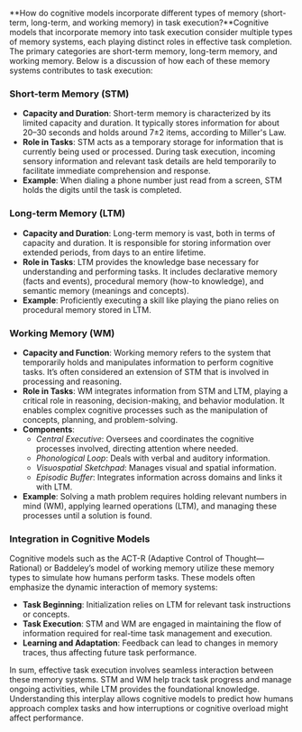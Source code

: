 **How do cognitive models incorporate different types of memory (short-term, long-term, and working memory) in task execution?**Cognitive models that incorporate memory into task execution consider multiple types of memory systems, each playing distinct roles in effective task completion. The primary categories are short-term memory, long-term memory, and working memory. Below is a discussion of how each of these memory systems contributes to task execution:

### Short-term Memory (STM)
- **Capacity and Duration**: Short-term memory is characterized by its limited capacity and duration. It typically stores information for about 20–30 seconds and holds around 7±2 items, according to Miller's Law.
- **Role in Tasks**: STM acts as a temporary storage for information that is currently being used or processed. During task execution, incoming sensory information and relevant task details are held temporarily to facilitate immediate comprehension and response.
- **Example**: When dialing a phone number just read from a screen, STM holds the digits until the task is completed.

### Long-term Memory (LTM)
- **Capacity and Duration**: Long-term memory is vast, both in terms of capacity and duration. It is responsible for storing information over extended periods, from days to an entire lifetime.
- **Role in Tasks**: LTM provides the knowledge base necessary for understanding and performing tasks. It includes declarative memory (facts and events), procedural memory (how-to knowledge), and semantic memory (meanings and concepts).
- **Example**: Proficiently executing a skill like playing the piano relies on procedural memory stored in LTM.

### Working Memory (WM)
- **Capacity and Function**: Working memory refers to the system that temporarily holds and manipulates information to perform cognitive tasks. It’s often considered an extension of STM that is involved in processing and reasoning.
- **Role in Tasks**: WM integrates information from STM and LTM, playing a critical role in reasoning, decision-making, and behavior modulation. It enables complex cognitive processes such as the manipulation of concepts, planning, and problem-solving.
- **Components**:
  - *Central Executive*: Oversees and coordinates the cognitive processes involved, directing attention where needed.
  - *Phonological Loop*: Deals with verbal and auditory information.
  - *Visuospatial Sketchpad*: Manages visual and spatial information.
  - *Episodic Buffer*: Integrates information across domains and links it with LTM.
- **Example**: Solving a math problem requires holding relevant numbers in mind (WM), applying learned operations (LTM), and managing these processes until a solution is found.

### Integration in Cognitive Models
Cognitive models such as the ACT-R (Adaptive Control of Thought—Rational) or Baddeley’s model of working memory utilize these memory types to simulate how humans perform tasks. These models often emphasize the dynamic interaction of memory systems:

- **Task Beginning**: Initialization relies on LTM for relevant task instructions or concepts.
- **Task Execution**: STM and WM are engaged in maintaining the flow of information required for real-time task management and execution.
- **Learning and Adaptation**: Feedback can lead to changes in memory traces, thus affecting future task performance.

In sum, effective task execution involves seamless interaction between these memory systems. STM and WM help track task progress and manage ongoing activities, while LTM provides the foundational knowledge. Understanding this interplay allows cognitive models to predict how humans approach complex tasks and how interruptions or cognitive overload might affect performance.
